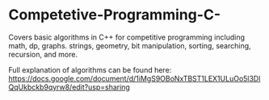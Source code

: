 # Competetive-Programming-C-
Covers basic algorithms in C++ for competitive programming including math, dp, graphs. strings, geometry, bit manipulation, sorting, searching, recursion, and more.

Full explanation of algorithms can be found here:
https://docs.google.com/document/d/1iMgS9OBoNxTBST1LEX1ULuOo5l3DlQqUkbckb9qyrw8/edit?usp=sharing
